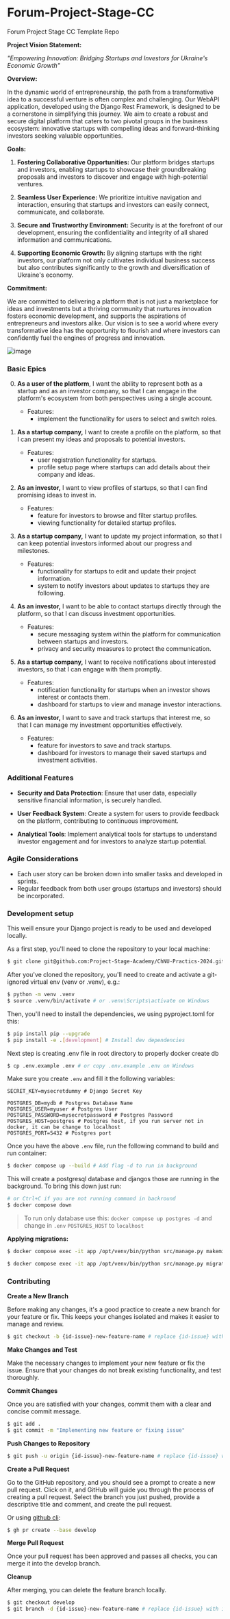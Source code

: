 # Forum-Project-Stage-CC
Forum Project Stage CC Template Repo

**Project Vision Statement:**

*"Empowering Innovation: Bridging Startups and Investors for Ukraine's Economic Growth"*

**Overview:**

In the dynamic world of entrepreneurship, the path from a transformative idea to a successful venture is often complex and challenging. Our WebAPI application, developed using the Django Rest Framework, is designed to be a cornerstone in simplifying this journey. We aim to create a robust and secure digital platform that caters to two pivotal groups in the business ecosystem: innovative startups with compelling ideas and forward-thinking investors seeking valuable opportunities.

**Goals:**

1. **Fostering Collaborative Opportunities:** Our platform bridges startups and investors, enabling startups to showcase their groundbreaking proposals and investors to discover and engage with high-potential ventures.

2. **Seamless User Experience:** We prioritize intuitive navigation and interaction, ensuring that startups and investors can easily connect, communicate, and collaborate.

3. **Secure and Trustworthy Environment:** Security is at the forefront of our development, ensuring the confidentiality and integrity of all shared information and communications.

4. **Supporting Economic Growth:** By aligning startups with the right investors, our platform not only cultivates individual business success but also contributes significantly to the growth and diversification of Ukraine's economy.

**Commitment:**

We are committed to delivering a platform that is not just a marketplace for ideas and investments but a thriving community that nurtures innovation fosters economic development, and supports the aspirations of entrepreneurs and investors alike. Our vision is to see a world where every transformative idea has the opportunity to flourish and where investors can confidently fuel the engines of progress and innovation.

![image](https://github.com/mehalyna/Forum-Project-Stage-CC/assets/39273210/54b0de76-f6e3-4bf3-bf38-fb5bf1d1d63d)



### Basic Epics

0. **As a user of the platform**, I want the ability to represent both as a startup and as an investor company, so that I can engage in the platform's ecosystem from both perspectives using a single account.

   - Features:
     - implement the functionality for users to select and switch roles.

2. **As a startup company,** I want to create a profile on the platform, so that I can present my ideas and proposals to potential investors.
   
   - Features:
     -  user registration functionality for startups.
     -  profile setup page where startups can add details about their company and ideas.

3. **As an investor,** I want to view profiles of startups, so that I can find promising ideas to invest in.
   
   - Features:
     -  feature for investors to browse and filter startup profiles.
     -  viewing functionality for detailed startup profiles.

4. **As a startup company,** I want to update my project information, so that I can keep potential investors informed about our progress and milestones.
   
   - Features:
     -  functionality for startups to edit and update their project information.
     -  system to notify investors about updates to startups they are following.

5. **As an investor,** I want to be able to contact startups directly through the platform, so that I can discuss investment opportunities.
   
   - Features:
     -  secure messaging system within the platform for communication between startups and investors.
     -  privacy and security measures to protect the communication.

6. **As a startup company,** I want to receive notifications about interested investors, so that I can engage with them promptly.
   
   - Features:
     -  notification functionality for startups when an investor shows interest or contacts them.
     -  dashboard for startups to view and manage investor interactions.

7. **As an investor,** I want to save and track startups that interest me, so that I can manage my investment opportunities effectively.
   
   - Features:
     -  feature for investors to save and track startups.
     -  dashboard for investors to manage their saved startups and investment activities.

### Additional Features

- **Security and Data Protection**: Ensure that user data, especially sensitive financial information, is securely handled.
  
- **User Feedback System**: Create a system for users to provide feedback on the platform, contributing to continuous improvement.

- **Analytical Tools**: Implement analytical tools for startups to understand investor engagement and for investors to analyze startup potential.

### Agile Considerations

- Each user story can be broken down into smaller tasks and developed in sprints.
- Regular feedback from both user groups (startups and investors) should be incorporated.

### Development setup

This weill ensure your Django project is ready to be used and developed locally.

As a first step, you'll need to clone the repository to your local machine:

```bash
$ git clone git@github.com:Project-Stage-Academy/ChNU-Practics-2024.git
```
After you've cloned the repository, you'll need to create and activate a git-ignored virtual env (venv or .venv), e.g.:

```bash
$ python -m venv .venv
$ source .venv/bin/activate # or .venv\Scripts\activate on Windows
```

Then, you'll need to install the dependencies, we using pyproject.toml for this:

```bash
$ pip install pip --upgrade
$ pip install -e .[development] # Install dev dependencies
```

Next step is creating .env file in root directory to properly docker create db

```bash
$ cp .env.example .env # or copy .env.example .env on Windows
```

Make sure you create `.env` and fill it the following variables:

```env
SECRET_KEY=mysecretdummy # Django Secret Key

POSTGRES_DB=mydb # Postgres Database Name
POSTGRES_USER=myuser # Postgres User
POSTGRES_PASSWORD=mysecretpassword # Postgres Password
POSTGRES_HOST=postgres # Postgres host, if you run server not in docker, it can be change to localhost
POSTGRES_PORT=5432 # Postgres port
```

Once you have the above `.env` file, run the following command to build and run container:

```bash
$ docker compose up --build # Add flag -d to run in background
```

This will create a postgresql database and djangos those are running in the background. To bring this down just run:

```bash
# or Ctrl+C if you are not running command in backround
$ docker compose down
```

> To run only database use this: `docker compose up postgres -d` and change in `.env` `POSTGRES_HOST` to `localhost`

**Applying migrations:**

```bash
$ docker compose exec -it app /opt/venv/bin/python src/manage.py makemigrations --noinput

$ docker compose exec -it app /opt/venv/bin/python src/manage.py migrate --noinput
```

### Contributing

**Create a New Branch**

Before making any changes, it's a good practice to create a new branch for your feature or fix. This keeps your changes isolated and makes it easier to manage and review.

```bash
$ git checkout -b {id-issue}-new-feature-name # replace {id-issue} with id of issue, e.x. 4-JWT_Authentication, 25-setup-docker
```
**Make Changes and Test**

Make the necessary changes to implement your new feature or fix the issue. Ensure that your changes do not break existing functionality, and test thoroughly.

**Commit Changes**

Once you are satisfied with your changes, commit them with a clear and concise commit message.

```bash
$ git add .
$ git commit -m "Implementing new feature or fixing issue"
```

**Push Changes to Repository**

```bash
$ git push -u origin {id-issue}-new-feature-name # replace {id-issue} with id of issue, e.x. 4-JWT_Authentication, 25-setup-docker
```

**Create a Pull Request**

Go to the GitHub repository, and you should see a prompt to create a new pull request. Click on it, and GitHub will guide you through the process of creating a pull request. Select the branch you just pushed, provide a descriptive title and comment, and create the pull request. 

Or using [github cli](https://cli.github.com/):

```bash
$ gh pr create --base develop
```

**Merge Pull Request**

Once your pull request has been approved and passes all checks, you can merge it into the develop branch.

**Cleanup**

After merging, you can delete the feature branch locally.

```bash
$ git checkout develop
$ git branch -d {id-issue}-new-feature-name # replace {id-issue} with id of issue, e.x. 4-JWT_Authentication, 25-setup-docker
```

